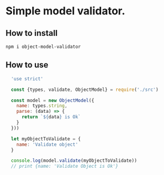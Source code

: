 # Simple model validator.

## How to install

`npm i object-model-validator`

## How to use

``` javascript
  'use strict'

  const {types, validate, ObjectModel} = require('./src')

  const model = new ObjectModel({
    name: types.string,
    parse: (data) => {
      return `${data} is Ok`
    }
  }))

  let myObjectToValidate = {
    name: 'Validate object'
  }

  console.log(model.validate(myObjectToValidate))
  // print {name: 'Validate Object is Ok'}
```